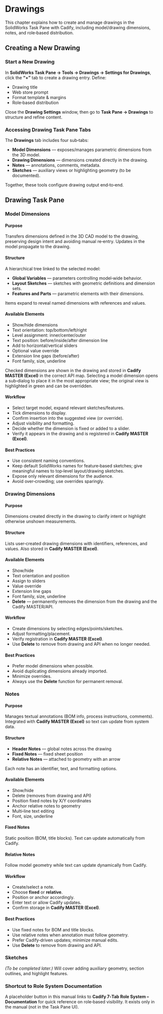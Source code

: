 # Drawings

This chapter explains how to create and manage drawings in the SolidWorks Task Pane with Cadify, including model/drawing dimensions, notes, and role‑based distribution.

## Creating a New Drawing

### Start a New Drawing
In **SolidWorks Task Pane → Tools → Drawings → Settings for Drawings**, click the **“+”** tab to create a drawing entry. Define:
- Drawing title
- Web store prompt
- Format template & margins
- Role‑based distribution

Close the **Drawing Settings** window, then go to **Task Pane → Drawings** to structure and refine content.

### Accessing Drawing Task Pane Tabs
The **Drawings** tab includes four sub‑tabs:
- **Model Dimensions** — exposes/manages parametric dimensions from the 3D model.
- **Drawing Dimensions** — dimensions created directly in the drawing.
- **Notes** — annotations, comments, metadata.
- **Sketches** — auxiliary views or highlighting geometry (to be documented).

Together, these tools configure drawing output end‑to‑end.

## Drawing Task Pane

### Model Dimensions

#### Purpose
Transfers dimensions defined in the 3D CAD model to the drawing, preserving design intent and avoiding manual re‑entry. Updates in the model propagate to the drawing.

#### Structure
A hierarchical tree linked to the selected model:
- **Global Variables** — parameters controlling model‑wide behavior.
- **Layout Sketches** — sketches with geometric definitions and dimension sets.
- **Features and Parts** — parametric elements with their dimensions.

Items expand to reveal named dimensions with references and values.

#### Available Elements
- Show/hide dimensions
- Text orientation: top/bottom/left/right
- Level assignment: inner/center/outer
- Text position: before/inside/after dimension line
- Add to horizontal/vertical sliders
- Optional value override
- Extension line gaps (before/after)
- Font family, size, underline

Checked dimensions are shown in the drawing and stored in **Cadify MASTER (Excel)** in the correct API map. Selecting a model dimension opens a sub‑dialog to place it in the most appropriate view; the original view is highlighted in green and can be overridden.

#### Workflow
- Select target model, expand relevant sketches/features.
- Tick dimensions to display.
- Confirm insertion into the suggested view (or override).
- Adjust visibility and formatting.
- Decide whether the dimension is fixed or added to a slider.
- Verify it appears in the drawing and is registered in **Cadify MASTER (Excel)**.

#### Best Practices
- Use consistent naming conventions.
- Keep default SolidWorks names for feature‑based sketches; give meaningful names to top‑level layout/drawing sketches.
- Expose only relevant dimensions for the audience.
- Avoid over‑crowding; use overrides sparingly.

### Drawing Dimensions

#### Purpose
Dimensions created directly in the drawing to clarify intent or highlight otherwise unshown measurements.

#### Structure
Lists user‑created drawing dimensions with identifiers, references, and values. Also stored in **Cadify MASTER (Excel)**.

#### Available Elements
- Show/hide
- Text orientation and position
- Assign to sliders
- Value override
- Extension line gaps
- Font family, size, underline
- **Delete** — permanently removes the dimension from the drawing and the Cadify MASTER/API.

#### Workflow
- Create dimensions by selecting edges/points/sketches.
- Adjust formatting/placement.
- Verify registration in **Cadify MASTER (Excel)**.
- Use **Delete** to remove from drawing and API when no longer needed.

#### Best Practices
- Prefer model dimensions when possible.
- Avoid duplicating dimensions already imported.
- Minimize overrides.
- Always use the **Delete** function for permanent removal.

### Notes

#### Purpose
Manages textual annotations (BOM info, process instructions, comments). Integrated with **Cadify MASTER (Excel)** so text can update from system data.

#### Structure
- **Header Notes** — global notes across the drawing
- **Fixed Notes** — fixed sheet position
- **Relative Notes** — attached to geometry with an arrow

Each note has an identifier, text, and formatting options.

#### Available Elements
- Show/hide
- Delete (removes from drawing and API)
- Position fixed notes by X/Y coordinates
- Anchor relative notes to geometry
- Multi‑line text editing
- Font, size, underline

#### Fixed Notes
Static position (BOM, title blocks). Text can update automatically from Cadify.

#### Relative Notes
Follow model geometry while text can update dynamically from Cadify.

#### Workflow
- Create/select a note.
- Choose **fixed** or **relative**.
- Position or anchor accordingly.
- Enter text or allow Cadify updates.
- Confirm storage in **Cadify MASTER (Excel)**.

#### Best Practices
- Use fixed notes for BOM and title blocks.
- Use relative notes when annotation must follow geometry.
- Prefer Cadify‑driven updates; minimize manual edits.
- Use **Delete** to remove from drawing and API.

### Sketches
*(To be completed later.)* Will cover adding auxiliary geometry, section outlines, and highlight features.

### Shortcut to Role System Documentation
A placeholder button in this manual links to **Cadify 7‑Tab Role System – Documentation** for quick reference on role‑based visibility. It exists only in the manual (not in the Task Pane UI).

